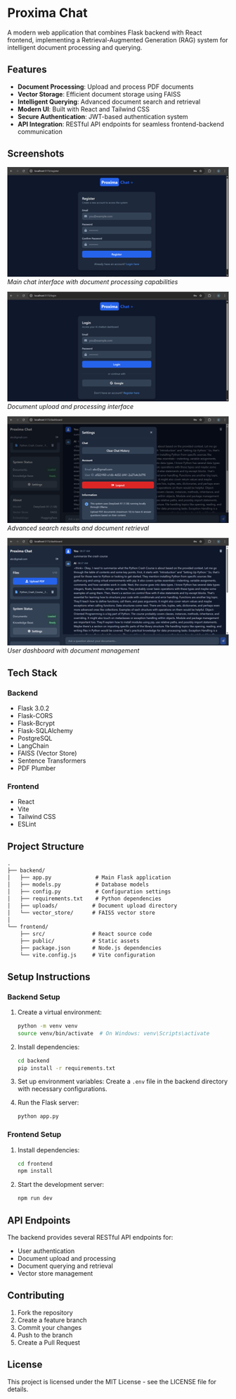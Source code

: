 # Proxima Chat

A modern web application that combines Flask backend with React frontend, implementing a Retrieval-Augmented Generation (RAG) system for intelligent document processing and querying.

## Features

- **Document Processing**: Upload and process PDF documents
- **Vector Storage**: Efficient document storage using FAISS
- **Intelligent Querying**: Advanced document search and retrieval
- **Modern UI**: Built with React and Tailwind CSS
- **Secure Authentication**: JWT-based authentication system
- **API Integration**: RESTful API endpoints for seamless frontend-backend communication

## Screenshots

![Chat Interface](screenshots/Screenshot%202025-06-02%20122502.png)
*Main chat interface with document processing capabilities*

![Document Upload](screenshots/Screenshot%202025-06-02%20122447.png)
*Document upload and processing interface*

![Search Results](screenshots/Screenshot%202025-06-02%20122157.png)
*Advanced search results and document retrieval*

![User Dashboard](screenshots/Screenshot%202025-06-02%20122133.png)
*User dashboard with document management*

## Tech Stack

### Backend
- Flask 3.0.2
- Flask-CORS
- Flask-Bcrypt
- Flask-SQLAlchemy
- PostgreSQL
- LangChain
- FAISS (Vector Store)
- Sentence Transformers
- PDF Plumber

### Frontend
- React
- Vite
- Tailwind CSS
- ESLint

## Project Structure

```
.
├── backend/
│   ├── app.py              # Main Flask application
│   ├── models.py           # Database models
│   ├── config.py           # Configuration settings
│   ├── requirements.txt    # Python dependencies
│   ├── uploads/           # Document upload directory
│   └── vector_store/      # FAISS vector store
│
└── frontend/
    ├── src/               # React source code
    ├── public/            # Static assets
    ├── package.json       # Node.js dependencies
    └── vite.config.js     # Vite configuration
```

## Setup Instructions

### Backend Setup

1. Create a virtual environment:
   ```bash
   python -m venv venv
   source venv/bin/activate  # On Windows: venv\Scripts\activate
   ```

2. Install dependencies:
   ```bash
   cd backend
   pip install -r requirements.txt
   ```

3. Set up environment variables:
   Create a `.env` file in the backend directory with necessary configurations.

4. Run the Flask server:
   ```bash
   python app.py
   ```

### Frontend Setup

1. Install dependencies:
   ```bash
   cd frontend
   npm install
   ```

2. Start the development server:
   ```bash
   npm run dev
   ```

## API Endpoints

The backend provides several RESTful API endpoints for:
- User authentication
- Document upload and processing
- Document querying and retrieval
- Vector store management

## Contributing

1. Fork the repository
2. Create a feature branch
3. Commit your changes
4. Push to the branch
5. Create a Pull Request

## License

This project is licensed under the MIT License - see the LICENSE file for details. 